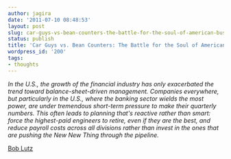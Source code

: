 ```yaml
---
author: jagira
date: '2011-07-10 08:48:53'
layout: post
slug: car-guys-vs-bean-counters-the-battle-for-the-soul-of-american-business
status: publish
title: 'Car Guys vs. Bean Counters: The Battle for the Soul of American Business'
wordpress_id: '200'
tags:
- thoughts
---
```


*In the U.S., the growth of the financial industry has only exacerbated the trend toward balance-sheet-driven management. Companies everywhere, but particularly in the U.S., where the banking sector wields the most power, are under tremendous short-term pressure to make their quarterly numbers. This often leads to planning that's reactive rather than smart: force the highest-paid engineers to retire, even if they are the best, and reduce payroll costs across all divisions rather than invest in the ones that are pushing the New New Thing through the pipeline.*

[Bob Lutz](http://www.time.com/time/magazine/article/0,9171,2081930,00.html)


